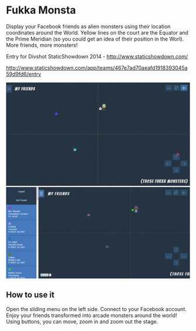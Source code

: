 Fukka Monsta
==============
Display your Facebook friends as alien monsters using their location coordinates around the World. Yellow lines on the court are the Equator and the Prime Meridian (so you could get an idea of their position in the Worl). More friends, more monsters!

Entry for Divshot StaticShowdown 2014 - http://www.staticshowdown.com/

http://www.staticshowdown.com/app/teams/467e7ad70aeafd1918393045a59d9fd6/entry

![picture][1]
![picture][2]

How to use it
--------------
Open the sliding menu on the left side. Connect to your Facebook account. Enjoy your friends transformed into arcade monsters around the world! Using buttons, you can move, zoom in and zoom out the stage.


[1]: https://github.com/arcadeJHS/FukkaMonsta/blob/master/pics/fukkamonsta0.png
[2]: https://github.com/arcadeJHS/FukkaMonsta/blob/master/pics/fukkamonsta.png